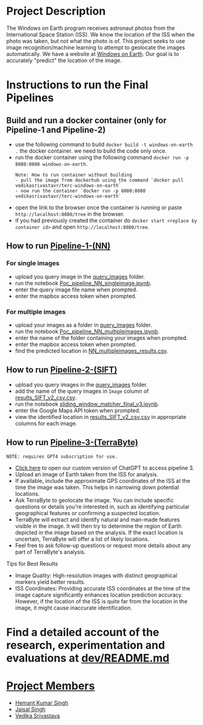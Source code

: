 # Project Description

The Windows on Earth program receives astronaut photos from the International Space Station (ISS). We know the location of the ISS when the photo was taken, but not what the photo is of. This project seeks to use image recognition/machine learning to attempt to geolocate the images automatically. We have a website at [Windows on Earth](https://www.windowsonearth.org/). Our goal is to accurately "predict" the location of the image.

# Instructions to run the Final Pipelines

## Build and run a docker container (only for Pipeline-1 and Pipeline-2)
- use the following command to build `docker build -t windows-on-earth .` the docker container. we need to build the code only once.
- run the docker container using the following command `docker run -p 8080:8080 windows-on-earth`.
    ```
    Note: How to run container without building
    - pull the image from dockerhub using the command `docker pull vedikasrivastavr/terc-windows-on-earth`
    - now run the container `docker run -p 8080:8080 vedikasrivastavr/terc-windows-on-earth`
    ```
- open the link to the browser once the container is running or paste `http://localhost:8080/tree` in the browser.
- if you had previously created the container do `docker start <replace by container id>` and open `http://localhost:8080/tree`.


## How to run [Pipeline-1-(NN)](./pipeline-1-(NN)/)
### For single images
- upload you query image in the [query_images](./query_images/) folder.
- run the notebook [Poc_pipeline_NN_singleimage.ipynb](./pipeline-1-(NN)/Poc_pipeline_NN_singleimage.ipynb).
- enter the query image file name when prompted.
- enter the mapbox access token when prompted.

### For multiple images 
- upload your images as a folder in [query_images](./query_images/) folder.
- run the notebook [Poc_pipeline_NN_multipleimages.ipynb](./pipeline-1-(NN)/Poc_pipeline_NN_multipleimages.ipynb).
- enter the name of the folder containing your images when prompted.
- enter the mapbox access token when prompted.
- find the predicted location in [NN_multipleimages_results.csv](./pipeline-1-(NN)/NN_multipleimages_results.csv).

## How to run [Pipeline-2-(SIFT)](./pipeline-2-(SIFT)/)
- upload you query images in the [query_images](./query_images/) folder.
- add the name of the query images in `Image` column of [results_SIFT_v2_csv.csv](./pipeline-2-(SIFT)/results_SIFT_v2_csv.csv).
- run the notebook [sliding_window_matcher_final_v3.ipynb](./pipeline-2-(SIFT)/sliding_window_matcher_final_v3.ipynb).
- enter the Google Maps API token when prompted.
- view the identified location in [results_SIFT_v2_csv.csv](./pipeline-2-(SIFT)/results_SIFT_v2_csv.csv) in appropriate columns for each image.


## How to run [Pipeline-3-(TerraByte)](https://chat.openai.com/g/g-cGxe4cVEb-terrabyte)
```
NOTE: requires GPT4 subscription for use.
```
- [Click here](https://chat.openai.com/g/g-cGxe4cVEb-terrabyte) to open our custom version of ChatGPT to access pipeline 3.
- Upload an image of Earth taken from the ISS for analysis.
- If available, include the approximate GPS coordinates of the ISS at the time the image was taken. This helps in narrowing down potential locations.
- Ask TerraByte to geolocate the image. You can include specific questions or details you're interested in, such as identifying particular geographical features or confirming a suspected location.
- TerraByte will extract and identify natural and man-made features visible in the image. It will then try to determine the region of Earth depicted in the image based on the analysis. If the exact location is uncertain, TerraByte will offer a list of likely locations. 
- Feel free to ask follow-up questions or request more details about any part of TerraByte's analysis.

Tips for Best Results
- Image Quality: High-resolution images with distinct geographical markers yield better results.
- ISS Coordinates: Providing accurate ISS coordinates at the time of the image capture significantly enhances location prediction accuracy. However, if the location of the ISS is quite far from the location in the image, it might cause inaccurate identification.


# Find a detailed account of the research, experimentation and evaluations at [dev/README.md](./dev/README.md)


# [Project Members](./COLLABORATORS)

- [Hemant Kumar Singh](https://github.com/hemantsingh11)
- [Jaisal Singh](https://github.com/jaisal64)
- [Vedika Srivastava](https://github.com/VedikaSrivastava)